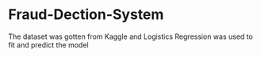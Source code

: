 # Fraud-Dection-System
The dataset was gotten from Kaggle and Logistics Regression was used to fit and predict the model
